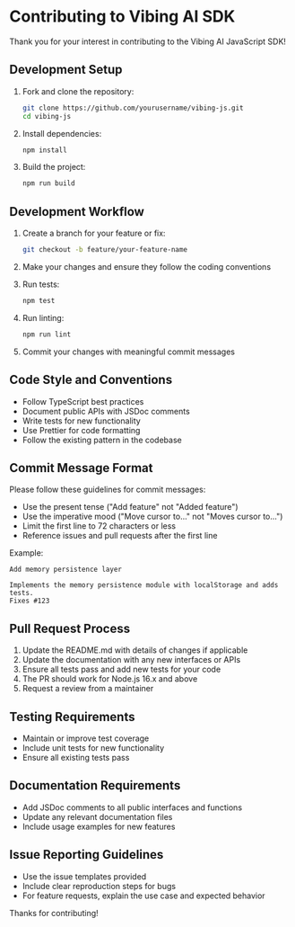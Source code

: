 # Contributing to Vibing AI SDK

Thank you for your interest in contributing to the Vibing AI JavaScript SDK!

## Development Setup

1. Fork and clone the repository:
   ```bash
   git clone https://github.com/yourusername/vibing-js.git
   cd vibing-js
   ```

2. Install dependencies:
   ```bash
   npm install
   ```

3. Build the project:
   ```bash
   npm run build
   ```

## Development Workflow

1. Create a branch for your feature or fix:
   ```bash
   git checkout -b feature/your-feature-name
   ```

2. Make your changes and ensure they follow the coding conventions

3. Run tests:
   ```bash
   npm test
   ```

4. Run linting:
   ```bash
   npm run lint
   ```

5. Commit your changes with meaningful commit messages

## Code Style and Conventions

- Follow TypeScript best practices
- Document public APIs with JSDoc comments
- Write tests for new functionality
- Use Prettier for code formatting
- Follow the existing pattern in the codebase

## Commit Message Format

Please follow these guidelines for commit messages:

- Use the present tense ("Add feature" not "Added feature")
- Use the imperative mood ("Move cursor to..." not "Moves cursor to...")
- Limit the first line to 72 characters or less
- Reference issues and pull requests after the first line

Example:
```
Add memory persistence layer

Implements the memory persistence module with localStorage and adds tests.
Fixes #123
```

## Pull Request Process

1. Update the README.md with details of changes if applicable
2. Update the documentation with any new interfaces or APIs
3. Ensure all tests pass and add new tests for your code
4. The PR should work for Node.js 16.x and above
5. Request a review from a maintainer

## Testing Requirements

- Maintain or improve test coverage
- Include unit tests for new functionality
- Ensure all existing tests pass

## Documentation Requirements

- Add JSDoc comments to all public interfaces and functions
- Update any relevant documentation files
- Include usage examples for new features

## Issue Reporting Guidelines

- Use the issue templates provided
- Include clear reproduction steps for bugs
- For feature requests, explain the use case and expected behavior

Thanks for contributing! 
